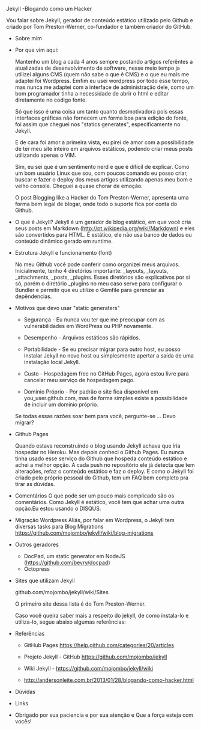
Jekyll -Blogando como um Hacker

Vou falar sobre Jekyll, gerador de conteúdo estático utilizado pelo Github e criado por Tom Preston-Werner, co-fundador e também criador do GitHub.

- Sobre mim

- Por que vim aqui:
	
	Mantenho um blog a cada 4 anos sempre postando artigos referêntes a atualizadas de desenvolvimento de software, nesse meio tempo ja utilizei alguns CMS (quem não sabe o que é CMS) e o que eu mais me adaptei foi Wordpress.
	Emfim eu usei wordpress por todo esse tempo, mas nunca me adaptei com a interface de administração dele, como um bom programador tinha a necessidade de abrir o html e editar diretamente no codigo fonte.

	Só que isso é uma coisa um tanto quanto desmotivadora pois essas interfaces gráficas não fornecem um forma boa para edição do fonte, foi assim  que cheguei nos "statics generates", especificamente no Jekyll.

	E de cara foi amor a primeira vista, eu pirei de amor com a possibilidade de ter meu site inteiro em arquivos estáticos, podendo criar meus posts utilizando apenas o VIM.

	Sim, eu sei que é um sentimento nerd e que é difícil de explicar. Como um bom usuário Linux que sou, com poucos comando eu posso criar, buscar e fazer o deploy dos meus artigos utilizando apenas meu bom e velho console. Cheguei a quase chorar de emoção.


	 O post Blogging like a Hacker do Tom Preston-Werner, apresenta uma forma bem legal de blogar, onde todo o suporte fica por conta do Github.

- O que é Jekyll?
	Jekyll é um gerador de blog estático, em que você cria seus posts em Markdown (http://pt.wikipedia.org/wiki/Markdown) e eles são convertidos para HTML. É estático, ele não usa banco de dados ou conteúdo dinâmico gerado em runtime.


- Estrutura Jekyll e funcionamento (font)

	No meu Github você pode conferir como organizei meus arquivos. Inicialmente, tenho 4 diretórios importante: _layouts, _layouts, _attachments, _posts, _plugins. Esses diretórios são explicativos por si só, porém o diretório _plugins no meu caso serve para configurar o Bundler e permitir que eu utilize o Gemfile para gerenciar as depêndencias. 

- Motivos que devo usar "static generaters"	

	- Segurança - Eu nunca vou ter que me preocupar com as vulnerabilidades em WordPress ou PHP novamente.

	- Desempenho - Arquivos estáticos são rápidos.

	- Portabilidade - Se eu precisar migrar para outro host, eu posso instalar Jekyll no novo host ou simplesmente apertar a saída de uma instalação local Jekyll.

	- Custo - Hospedagem free no GitHub Pages, agora estou livre para cancelar meu serviço de hospedagem pago.

	- Domínio Próprio - Por padrão o site fica disponível em you_user.github.com, mas de forma simples existe a possibilidade de incluir um domínio próprio.


	Se todas essas razões soar bem para você, pergunte-se ...
	Devo migrar?
	
- Github Pages

	Quando estava reconstruindo o blog usando Jekyll achava que iria hospedar no Heroku. Mas depois conheci o Github Pages. Eu nunca tinha usado esse serviço do Github que hospeda conteúdo estático e achei a melhor opção. A cada push no repositório ele já detecta que tem alterações, refaz o conteúdo estático e faz o deploy. E como o Jekyll foi criado pelo próprio pessoal do Github, tem um FAQ bem completo pra tirar as dúvidas. 

- Comentários
	O que pode ser um pouco mais complicado são os comentários. Como Jekyll é estático, você tem que achar uma outra opção.Eu estou usando o DISQUS. 

- Migração Wordpress
	Aliás, por falar em Wordpress, o Jekyll tem diversas tasks para Blog Migrations
	https://github.com/mojombo/jekyll/wiki/blog-migrations

- Outros geradores
	- DocPad, um static generator em NodeJS (https://github.com/bevry/docpad)
	- Octopress	

- Sites que utilizam Jekyll
	
	github.com/mojombo/jekyll/wiki/Sites

	O primeiro site dessa lista é do Tom Preston-Werner.

	Caso você queira saber mais a respeito do jekyll, de como instala-lo e utiliza-lo, segue abaixo algumas referências:

- Referências

	- GitHub Pages https://help.github.com/categories/20/articles
	- Projeto Jekyll - GitHub https://github.com/mojombo/jekyll
	- Wiki Jekyll - https://github.com/mojombo/jekyll/wiki
	
	- http://andersonleite.com.br/2013/01/28/blogando-como-hacker.html

- Dúvidas

- Links	


- Obrigado por sua paciencia e por sua atenção e Que a força esteja com vocês!	